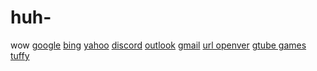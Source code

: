 # huh-
wow
[google](https://google.com)
[bing](https://bing.com)
[yahoo](https://copilot.microsoft.com/)
[discord](https://discord.com/)
[outlook](https://outlook.com/)
[gmail](https://mail.google.com/)
[url openver](https://urlopener.net/)
[gtube games](https://gtube.autos/)
[tuffy](https://click.discord.com/ls/click?upn=u001.a0NJ38DJJG1sulNx5wS1jjasHPOV5MgsCNLIOUybEqgv-2F76hJtte7st2YGE6B-2FX1qs5ojPH81X-2BxjVlYk1Tp53jsWlk-2BBM2PDMWqYoogDOxWYIzYS-2FuMign4iZZ4PxTCZmkc-2FNwV5J0JoTd2cCulcnZMTf-2BEFv-2FOLLHBxYvxrbq5pBssGIG-2FWrQhpHodMJ6sft19_zeNFRHEnAPlr1DMOwfUBvlt1IcgTBbYrf1d5OC-2Bm862BDrT-2Bb6QMdm1siAcF5ZoZKCMlQzpRnEbVdCC1p8KPkDvOdZ8IkdMMIKO3Jq1plYPqB4S1h4de7t4ly-2FTJwWDEB1pOPO1s-2FR2PxU5aU73SScQgOSFZTNmtweg4zgTnv-2B3k59nXParm0lHJFd-2BZZ4V-2BsmLxSl6TGdIur0OWTOP4vwu9rc7K0CkOkou1YPCZpw47jro-2BZJssg7yZqt3f66jql2yNk-2FYj8BzjRnl5cFkpWA-3D-3D/)
